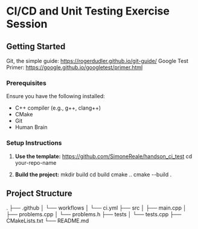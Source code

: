 # CI/CD and Unit Testing Exercise Session

## Getting Started
Git, the simple guide: https://rogerdudler.github.io/git-guide/
Google Test Primer: https://google.github.io/googletest/primer.html

### Prerequisites
Ensure you have the following installed:
- C++ compiler (e.g., g++, clang++)
- CMake
- Git
- Human Brain

### Setup Instructions

1. **Use the template:**
    https://github.com/SimoneReale/handson_ci_test
    cd your-repo-name
   
2. **Build the project:**
	mkdir build
	cd build
	cmake ..
	cmake --build .

## Project Structure
.
├── .github
│   └── workflows
│       └── ci.yml
├── src
│   ├── main.cpp
│   ├── problems.cpp
│   └── problems.h
├── tests
│   └── tests.cpp
├── CMakeLists.txt
└── README.md






